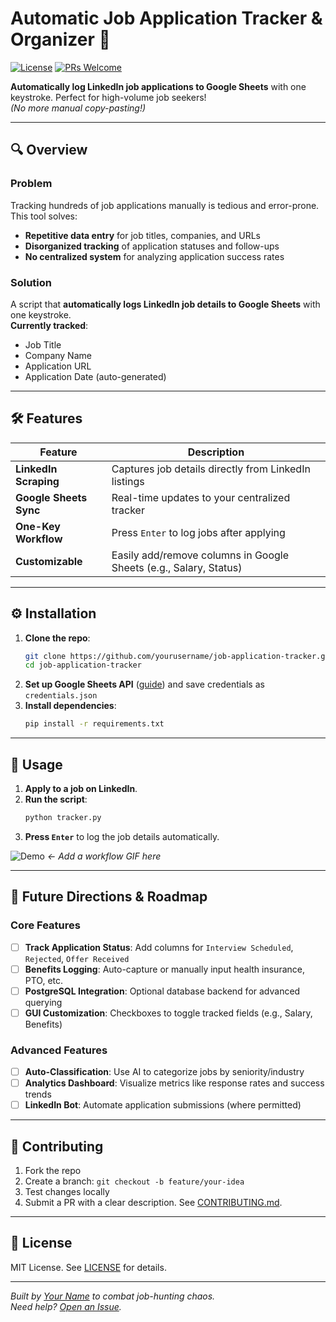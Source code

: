 
# Automatic Job Application Tracker & Organizer 🚀

[![License](https://img.shields.io/badge/License-MIT-blue.svg)](LICENSE)
[![PRs Welcome](https://img.shields.io/badge/PRs-welcome-brightgreen.svg)](CONTRIBUTING.md)

**Automatically log LinkedIn job applications to Google Sheets** with one keystroke. Perfect for high-volume job seekers!  
*(No more manual copy-pasting!)*

---

## 🔍 Overview
### **Problem**
Tracking hundreds of job applications manually is tedious and error-prone. This tool solves:
- **Repetitive data entry** for job titles, companies, and URLs
- **Disorganized tracking** of application statuses and follow-ups
- **No centralized system** for analyzing application success rates

### **Solution**
A script that **automatically logs LinkedIn job details to Google Sheets** with one keystroke.  
**Currently tracked**:
- Job Title
- Company Name
- Application URL
- Application Date (auto-generated)

---

## 🛠️ Features
| Feature                | Description                                                                 |
|------------------------|-----------------------------------------------------------------------------|
| **LinkedIn Scraping**  | Captures job details directly from LinkedIn listings                       |
| **Google Sheets Sync** | Real-time updates to your centralized tracker                              |
| **One-Key Workflow**   | Press `Enter` to log jobs after applying                                   |
| **Customizable**       | Easily add/remove columns in Google Sheets (e.g., Salary, Status)          |

---

## ⚙️ Installation
1. **Clone the repo**:
   ```bash
   git clone https://github.com/yourusername/job-application-tracker.git
   cd job-application-tracker
   ```
2. **Set up Google Sheets API** ([guide](https://developers.google.com/sheets/api/quickstart/python)) and save credentials as `credentials.json`
3. **Install dependencies**:
   ```bash
   pip install -r requirements.txt
   ```

---

## 🚀 Usage
1. **Apply to a job on LinkedIn**.
2. **Run the script**:
   ```bash
   python tracker.py
   ```
3. **Press `Enter`** to log the job details automatically.  

![Demo](demo.gif) *← Add a workflow GIF here*

---

## 🌟 Future Directions & Roadmap
### **Core Features**
- [ ] **Track Application Status**: Add columns for `Interview Scheduled`, `Rejected`, `Offer Received`
- [ ] **Benefits Logging**: Auto-capture or manually input health insurance, PTO, etc.
- [ ] **PostgreSQL Integration**: Optional database backend for advanced querying
- [ ] **GUI Customization**: Checkboxes to toggle tracked fields (e.g., Salary, Benefits)

### **Advanced Features**
- [ ] **Auto-Classification**: Use AI to categorize jobs by seniority/industry
- [ ] **Analytics Dashboard**: Visualize metrics like response rates and success trends
- [ ] **LinkedIn Bot**: Automate application submissions (where permitted)

---

## 🤝 Contributing
1. Fork the repo
2. Create a branch: `git checkout -b feature/your-idea`
3. Test changes locally
4. Submit a PR with a clear description. See [CONTRIBUTING.md](CONTRIBUTING.md).

---

## 📄 License
MIT License. See [LICENSE](LICENSE) for details.

---

*Built by [Your Name](https://github.com/yourusername) to combat job-hunting chaos.*  
*Need help? [Open an Issue](https://github.com/yourusername/job-application-tracker/issues).*
```
